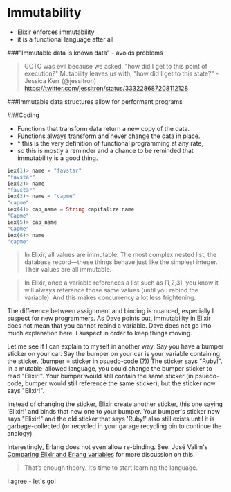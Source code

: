# Immutability

* Elixir enforces immutability
* it is a functional language after all

###"Immutable data is known data" - avoids problems

> GOTO was evil because we asked, "how did I get to this point of execution?" Mutability leaves us with, "how did I get to this state?" - Jessica Kerr (@jessitron) https://twitter.com/jessitron/status/333228687208112128

###Immutable data structures allow for performant programs

###Coding
* Functions that transform data return a new copy of the data.
* Functions always transform and never change the data in place.
* ^ this is the very definition of functional programming at any rate,
* so this is mostly a reminder and a chance to be reminded that immutability is a good thing.

```Elixir
iex(1)> name = "favstar"
"favstar"
iex(2)> name
"favstar"
iex(3)> name = "capme"
"capme"
iex(4)> cap_name = String.capitalize name
"Capme"
iex(5)> cap_name
"Capme"
iex(6)> name
"capme"
```

>  In Elixir, all values are immutable. The most complex nested list, the database record—these things behave just like the simplest integer. Their values are all immutable.

> In Elixir, once a variable references a list such as [1,2,3], you know it will always reference those same values (until you rebind the variable). And this makes concurrency a lot less frightening.

The difference between assignment and binding is nuanced, especially I suspect for new programmers. As Dave points out, immutability in Elixir does not mean that you cannot rebind a variable. Dave does not go into much explanation here. I suspect in order to keep things moving.

Let me see if I can explain to myself in another way. Say you have a bumper sticker on your car. Say the bumper on your car is your variable containing the sticker. (bumper = sticker in psuedo-code (?)) The sticker says "Ruby!". In a mutable-allowed language, you could change the bumper sticker to read "Elixir!". Your bumper would still contain the same sticker (in psuedo-code, bumper would still reference the same sticker), but the sticker now says "Elixir!".

Instead of changing the sticker, Elixir create another sticker, this one saying 'Elixir!' and binds that new one to your bumper. Your bumper's sticker now says "Elixir!" and the old sticker that says 'Ruby!' also still exists until it is garbage-collected (or recycled in your garage recycling bin to continue the analogy).

Interestingly, Erlang does not even allow re-binding. See: José Valim's [Comparing Elixir and Erlang variables](http://blog.plataformatec.com.br/2016/01/comparing-elixir-and-erlang-variables/) for more discussion on this.

> That’s enough theory. It’s time to start learning the language.

I agree - let's go!
